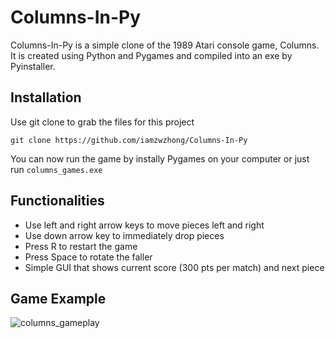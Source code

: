 # Columns-In-Py

Columns-In-Py is a simple clone of the 1989 Atari console game, Columns. \
It is created using Python and Pygames and compiled into an exe by Pyinstaller.

## Installation

Use git clone to grab the files for this project

```
git clone https://github.com/iamzwzhong/Columns-In-Py
```
You can now run the game by instally Pygames on your computer or just run ```columns_games.exe```

## Functionalities

* Use left and right arrow keys to move pieces left and right
* Use down arrow key to immediately drop pieces
* Press R to restart the game
* Press Space to rotate the faller
* Simple GUI that shows current score (300 pts per match) and next piece

## Game Example

![columns_gameplay](https://i.imgur.com/AaLwrIE.gif)




